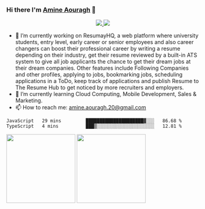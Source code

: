 ### Hi there I'm [Amine Aouragh](https://www.github.com/AmineAouragh) 👋

<p align="center">
  <a href="http://twitter.com/AmineAouraghOne">
    <img src="https://img.shields.io/twitter/follow/AmineAouraghOne?label=Twitter&logo=twitter&style=for-the-badge" />
  </a>
  <a href="https://www.linkedin.com/in/amineaouragh/">
    <img src="https://img.shields.io/badge/LinkedIn-239-blue?label=LinkedIn&logo=LinkedIn&style=for-the-badge" />
  </a>
</p>

<!--
**AmineAouragh/AmineAouragh** is a ✨ _special_ ✨ repository because its `README.md` (this file) appears on your GitHub profile.

Here are some ideas to get you started:

- 🔭 I’m currently working on ResumayHQ, a web platform where university students, entry level, early career or senior employees and also career changers can boost their professional career by writing a resume depending on their industry, get their resume reviewed by a built-in ATS system to give all job applicants the chance to get their dream jobs at their dream companies. Other features include Following Companies and other profiles, applying to jobs, bookmarking jobs, scheduling applications in a ToDo, keep track of applications and publish Resume to The Resume Hub to get noticed by more recruiters and employers.
- 🌱 I’m currently learning Cloud Computing, Mobile Development, Sales & Marketing.
- 👯 I’m looking to collaborate on ...
- 🤔 I’m looking for help with ...
- 💬 Ask me about ...
- 😄 Pronouns: ...
- ⚡ Fun fact: ...
-->

- 🔭 I’m currently working on ResumayHQ, a web platform where university students, entry level, early career or senior employees and also career changers can boost their professional career by writing a resume depending on their industry, get their resume reviewed by a built-in ATS system to give all job applicants the chance to get their dream jobs at their dream companies. Other features include Following Companies and other profiles, applying to jobs, bookmarking jobs, scheduling applications in a ToDo, keep track of applications and publish Resume to The Resume Hub to get noticed by more recruiters and employers.
- 🌱 I’m currently learning Cloud Computing, Mobile Development, Sales & Marketing.
- 📫 How to reach me: amine.aouragh.20@gmail.com

<!--START_SECTION:waka-->
```text
JavaScript   29 mins         █████████████████████▓░░░   86.68 % 
TypeScript   4 mins          ███▒░░░░░░░░░░░░░░░░░░░░░   12.81 % 
```
<!--END_SECTION:waka-->

<img height="180em" src="https://github-readme-stats.vercel.app/api/top-langs?username=AmineAouragh&theme=synthwave&&count_private=true&include_all_commits=true" />

<img height="180em" src="https://github-readme-stats.vercel.app/api?username=AmineAouragh&show_icons=true&hide_border=true&&count_private=true&include_all_commits=true" />



